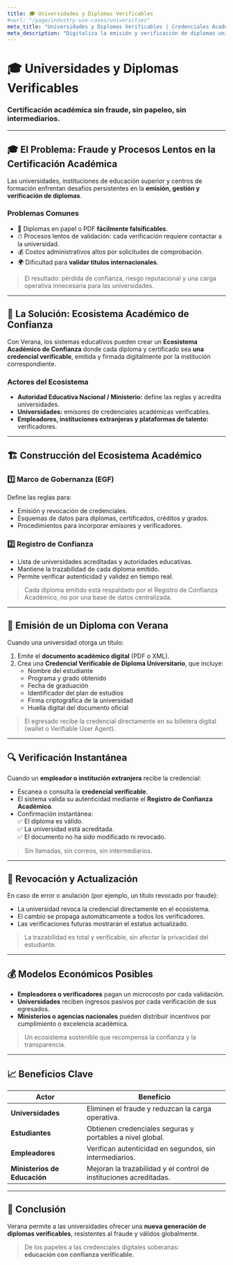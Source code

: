 ```yaml
---
title: 🎓 Universidades y Diplomas Verificables
#uurl: "/page/industry-use-cases/universities"
meta_title: "Universidades y Diplomas Verificables | Credenciales Académicas con Verana"
meta_description: "Digitaliza la emisión y verificación de diplomas universitarios con Verana. Ahorra costos, elimina el fraude académico y fortalece la reputación institucional con credenciales verificables."
---
```


# 🎓 Universidades y Diplomas Verificables
### Certificación académica sin fraude, sin papeleo, sin intermediarios.

---

## 🎓 El Problema: Fraude y Procesos Lentos en la Certificación Académica

Las universidades, instituciones de educación superior y centros de formación enfrentan desafíos persistentes en la **emisión, gestión y verificación de diplomas**.

### Problemas Comunes
- 📄 Diplomas en papel o PDF **fácilmente falsificables**.  
- ⏱ Procesos lentos de validación: cada verificación requiere contactar a la universidad.  
- 💰 Costos administrativos altos por solicitudes de comprobación.  
- 🌍 Dificultad para **validar títulos internacionales**.  

> El resultado: pérdida de confianza, riesgo reputacional y una carga operativa innecesaria para las universidades.  

---

## 🧩 La Solución: Ecosistema Académico de Confianza

Con Verana, los sistemas educativos pueden crear un **Ecosistema Académico de Confianza** donde cada diploma y certificado sea **una credencial verificable**, emitida y firmada digitalmente por la institución correspondiente.

### Actores del Ecosistema
- **Autoridad Educativa Nacional / Ministerio:** define las reglas y acredita universidades.  
- **Universidades:** emisores de credenciales académicas verificables.  
- **Empleadores, instituciones extranjeras y plataformas de talento:** verificadores.  

---

## 🏗️ Construcción del Ecosistema Académico

### 1️⃣ Marco de Gobernanza (EGF)
Define las reglas para:
- Emisión y revocación de credenciales.  
- Esquemas de datos para diplomas, certificados, créditos y grados.  
- Procedimientos para incorporar emisores y verificadores.  

### 2️⃣ Registro de Confianza
- Lista de universidades acreditadas y autoridades educativas.  
- Mantiene la trazabilidad de cada diploma emitido.  
- Permite verificar autenticidad y validez en tiempo real.  

> Cada diploma emitido está respaldado por el Registro de Confianza Académico, no por una base de datos centralizada.  

---

## 🧾 Emisión de un Diploma con Verana

Cuando una universidad otorga un título:
1. Emite el **documento académico digital** (PDF o XML).  
2. Crea una **Credencial Verificable de Diploma Universitario**, que incluye:  
   - Nombre del estudiante  
   - Programa y grado obtenido  
   - Fecha de graduación  
   - Identificador del plan de estudios  
   - Firma criptográfica de la universidad  
   - Huella digital del documento oficial  

> El egresado recibe la credencial directamente en su billetera digital (wallet o Verifiable User Agent).  

---

## 🔍 Verificación Instantánea

Cuando un **empleador o institución extranjera** recibe la credencial:
- Escanea o consulta la **credencial verificable**.  
- El sistema valida su autenticidad mediante el **Registro de Confianza Académico**.  
- Confirmación instantánea:  
  ✅ El diploma es válido.  
  ✅ La universidad está acreditada.  
  ✅ El documento no ha sido modificado ni revocado.  

> Sin llamadas, sin correos, sin intermediarios.  

---

## 🔄 Revocación y Actualización

En caso de error o anulación (por ejemplo, un título revocado por fraude):
- La universidad revoca la credencial directamente en el ecosistema.  
- El cambio se propaga automáticamente a todos los verificadores.  
- Las verificaciones futuras mostrarán el estatus actualizado.  

> La trazabilidad es total y verificable, sin afectar la privacidad del estudiante.  

---

## 💰 Modelos Económicos Posibles

- **Empleadores o verificadores** pagan un microcosto por cada validación.  
- **Universidades** reciben ingresos pasivos por cada verificación de sus egresados.  
- **Ministerios o agencias nacionales** pueden distribuir incentivos por cumplimiento o excelencia académica.  

> Un ecosistema sostenible que recompensa la confianza y la transparencia.  

---

## 📈 Beneficios Clave

| **Actor** | **Beneficio** |
|------------|----------------|
| **Universidades** | Eliminen el fraude y reduzcan la carga operativa. |
| **Estudiantes** | Obtienen credenciales seguras y portables a nivel global. |
| **Empleadores** | Verifican autenticidad en segundos, sin intermediarios. |
| **Ministerios de Educación** | Mejoran la trazabilidad y el control de instituciones acreditadas. |

---

## 🚀 Conclusión

Verana permite a las universidades ofrecer una **nueva generación de diplomas verificables**, resistentes al fraude y válidos globalmente.  

> De los papeles a las credenciales digitales soberanas:  
> **educación con confianza verificable.**